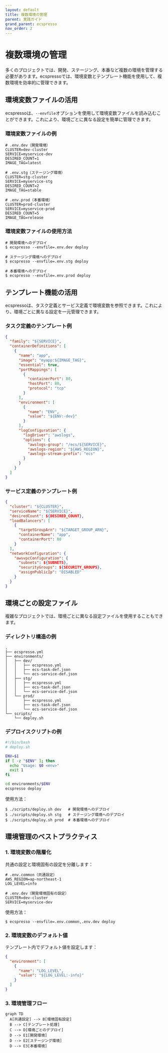 ```yaml
---
layout: default
title: 複数環境の管理
parent: 実践ガイド
grand_parent: ecspresso
nav_order: 2
---
```


# 複数環境の管理

多くのプロジェクトでは、開発、ステージング、本番など複数の環境を管理する必要があります。ecspressoでは、環境変数とテンプレート機能を使用して、複数環境を効率的に管理できます。

## 環境変数ファイルの活用

ecspressoは、`--envfile`オプションを使用して環境変数ファイルを読み込むことができます。これにより、環境ごとに異なる設定を簡単に管理できます。

### 環境変数ファイルの例

```
# .env.dev（開発環境）
CLUSTER=dev-cluster
SERVICE=myservice-dev
DESIRED_COUNT=1
IMAGE_TAG=latest

# .env.stg（ステージング環境）
CLUSTER=stg-cluster
SERVICE=myservice-stg
DESIRED_COUNT=2
IMAGE_TAG=stable

# .env.prod（本番環境）
CLUSTER=prod-cluster
SERVICE=myservice-prod
DESIRED_COUNT=5
IMAGE_TAG=release
```

### 環境変数ファイルの使用方法

```console
# 開発環境へのデプロイ
$ ecspresso --envfile=.env.dev deploy

# ステージング環境へのデプロイ
$ ecspresso --envfile=.env.stg deploy

# 本番環境へのデプロイ
$ ecspresso --envfile=.env.prod deploy
```

## テンプレート機能の活用

ecspressoは、タスク定義とサービス定義で環境変数を参照できます。これにより、環境ごとに異なる設定を一元管理できます。

### タスク定義のテンプレート例

```json
{
  "family": "${SERVICE}",
  "containerDefinitions": [
    {
      "name": "app",
      "image": "myapp:${IMAGE_TAG}",
      "essential": true,
      "portMappings": [
        {
          "containerPort": 80,
          "hostPort": 80,
          "protocol": "tcp"
        }
      ],
      "environment": [
        {
          "name": "ENV",
          "value": "${ENV:-dev}"
        }
      ],
      "logConfiguration": {
        "logDriver": "awslogs",
        "options": {
          "awslogs-group": "/ecs/${SERVICE}",
          "awslogs-region": "${AWS_REGION}",
          "awslogs-stream-prefix": "ecs"
        }
      }
    }
  ]
}
```

### サービス定義のテンプレート例

```json
{
  "cluster": "${CLUSTER}",
  "serviceName": "${SERVICE}",
  "desiredCount": ${DESIRED_COUNT},
  "loadBalancers": [
    {
      "targetGroupArn": "${TARGET_GROUP_ARN}",
      "containerName": "app",
      "containerPort": 80
    }
  ],
  "networkConfiguration": {
    "awsvpcConfiguration": {
      "subnets": ${SUBNETS},
      "securityGroups": ${SECURITY_GROUPS},
      "assignPublicIp": "DISABLED"
    }
  }
}
```

## 環境ごとの設定ファイル

複雑なプロジェクトでは、環境ごとに異なる設定ファイルを使用することもできます。

### ディレクトリ構造の例

```
.
├── ecspresso.yml
├── environments/
│   ├── dev/
│   │   ├── ecspresso.yml
│   │   ├── ecs-task-def.json
│   │   └── ecs-service-def.json
│   ├── stg/
│   │   ├── ecspresso.yml
│   │   ├── ecs-task-def.json
│   │   └── ecs-service-def.json
│   └── prod/
│       ├── ecspresso.yml
│       ├── ecs-task-def.json
│       └── ecs-service-def.json
└── scripts/
    └── deploy.sh
```

### デプロイスクリプトの例

```bash
#!/bin/bash
# deploy.sh

ENV=$1
if [ -z "$ENV" ]; then
  echo "Usage: $0 <env>"
  exit 1
fi

cd environments/$ENV
ecspresso deploy
```

使用方法：

```console
$ ./scripts/deploy.sh dev   # 開発環境へのデプロイ
$ ./scripts/deploy.sh stg   # ステージング環境へのデプロイ
$ ./scripts/deploy.sh prod  # 本番環境へのデプロイ
```

## 環境管理のベストプラクティス

### 1. 環境変数の階層化

共通の設定と環境固有の設定を分離します：

```
# .env.common（共通設定）
AWS_REGION=ap-northeast-1
LOG_LEVEL=info

# .env.dev（開発環境固有の設定）
CLUSTER=dev-cluster
SERVICE=myservice-dev
```

使用方法：

```console
$ ecspresso --envfile=.env.common,.env.dev deploy
```

### 2. 環境変数のデフォルト値

テンプレート内でデフォルト値を設定します：

```json
{
  "environment": [
    {
      "name": "LOG_LEVEL",
      "value": "${LOG_LEVEL:-info}"
    }
  ]
}
```

### 3. 環境管理フロー

```mermaid
graph TD
  A[共通設定] --> B[環境固有設定]
  B --> C[テンプレート処理]
  C --> D[環境ごとのデプロイ]
  D --> E1[開発環境]
  D --> E2[ステージング環境]
  D --> E3[本番環境]
```
